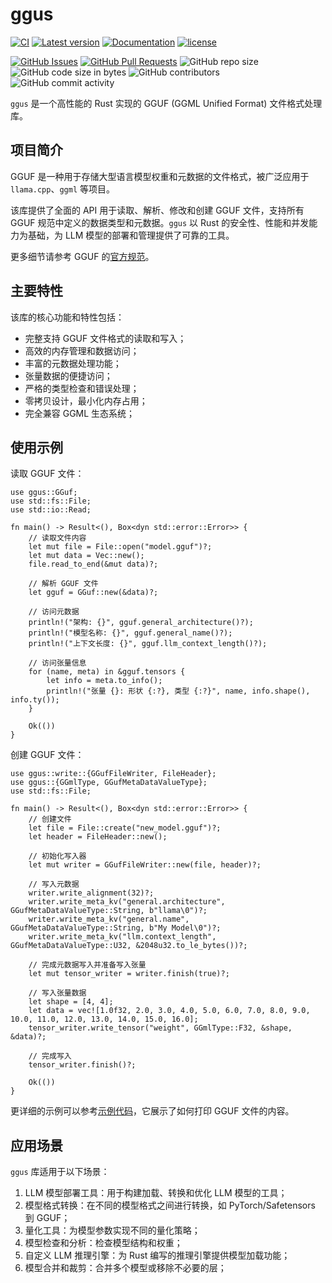 ﻿# ggus

[![CI](https://github.com/InfiniTensor/gguf/actions/workflows/build.yml/badge.svg?branch=main)](https://github.com/InfiniTensor/gguf/actions)
[![Latest version](https://img.shields.io/crates/v/ggus.svg)](https://crates.io/crates/ggus)
[![Documentation](https://docs.rs/ggus/badge.svg)](https://docs.rs/ggus)
[![license](https://img.shields.io/github/license/InfiniTensor/gguf)](https://mit-license.org/)

[![GitHub Issues](https://img.shields.io/github/issues/InfiniTensor/gguf)](https://github.com/InfiniTensor/gguf/issues)
[![GitHub Pull Requests](https://img.shields.io/github/issues-pr/InfiniTensor/gguf)](https://github.com/InfiniTensor/gguf/pulls)
![GitHub repo size](https://img.shields.io/github/repo-size/InfiniTensor/gguf)
![GitHub code size in bytes](https://img.shields.io/github/languages/code-size/InfiniTensor/gguf)
![GitHub contributors](https://img.shields.io/github/contributors/InfiniTensor/gguf)
![GitHub commit activity](https://img.shields.io/github/commit-activity/m/InfiniTensor/gguf)

`ggus` 是一个高性能的 Rust 实现的 GGUF (GGML Unified Format) 文件格式处理库。

## 项目简介

GGUF 是一种用于存储大型语言模型权重和元数据的文件格式，被广泛应用于 `llama.cpp`、`ggml` 等项目。


该库提供了全面的 API 用于读取、解析、修改和创建 GGUF 文件，支持所有 GGUF 规范中定义的数据类型和元数据。`ggus` 以 Rust 的安全性、性能和并发能力为基础，为 LLM 模型的部署和管理提供了可靠的工具。

更多细节请参考 GGUF 的[官方规范](https://github.com/ggerganov/ggml/blob/master/docs/gguf.md)。

## 主要特性

该库的核心功能和特性包括：
- 完整支持 GGUF 文件格式的读取和写入；
- 高效的内存管理和数据访问；
- 丰富的元数据处理功能；
- 张量数据的便捷访问；
- 严格的类型检查和错误处理；
- 零拷贝设计，最小化内存占用；
- 完全兼容 GGML 生态系统；

## 使用示例

读取 GGUF 文件：
```rust,ignore
use ggus::GGuf;
use std::fs::File;
use std::io::Read;

fn main() -> Result<(), Box<dyn std::error::Error>> {
    // 读取文件内容
    let mut file = File::open("model.gguf")?;
    let mut data = Vec::new();
    file.read_to_end(&mut data)?;
    
    // 解析 GGUF 文件
    let gguf = GGuf::new(&data)?;
    
    // 访问元数据
    println!("架构: {}", gguf.general_architecture()?);
    println!("模型名称: {}", gguf.general_name()?);
    println!("上下文长度: {}", gguf.llm_context_length()?);
    
    // 访问张量信息
    for (name, meta) in &gguf.tensors {
        let info = meta.to_info();
        println!("张量 {}: 形状 {:?}, 类型 {:?}", name, info.shape(), info.ty());
    }
    
    Ok(())
}
```

创建 GGUF 文件：
```rust,ignore
use ggus::write::{GGufFileWriter, FileHeader};
use ggus::{GGmlType, GGufMetaDataValueType};
use std::fs::File;

fn main() -> Result<(), Box<dyn std::error::Error>> {
    // 创建文件
    let file = File::create("new_model.gguf")?;
    let header = FileHeader::new();
    
    // 初始化写入器
    let mut writer = GGufFileWriter::new(file, header)?;
    
    // 写入元数据
    writer.write_alignment(32)?;
    writer.write_meta_kv("general.architecture", GGufMetaDataValueType::String, b"llama\0")?;
    writer.write_meta_kv("general.name", GGufMetaDataValueType::String, b"My Model\0")?;
    writer.write_meta_kv("llm.context_length", GGufMetaDataValueType::U32, &2048u32.to_le_bytes())?;
    
    // 完成元数据写入并准备写入张量
    let mut tensor_writer = writer.finish(true)?;
    
    // 写入张量数据
    let shape = [4, 4];
    let data = vec![1.0f32, 2.0, 3.0, 4.0, 5.0, 6.0, 7.0, 8.0, 9.0, 10.0, 11.0, 12.0, 13.0, 14.0, 15.0, 16.0];
    tensor_writer.write_tensor("weight", GGmlType::F32, &shape, &data)?;
    
    // 完成写入
    tensor_writer.finish()?;
    
    Ok(())
}
```

更详细的示例可以参考[示例代码](https://github.com/InfiniTensor/gguf/blob/main/xtask/src/show.rs)，它展示了如何打印 GGUF 文件的内容。

## 应用场景

`ggus` 库适用于以下场景：

1. LLM 模型部署工具：用于构建加载、转换和优化 LLM 模型的工具；
2. 模型格式转换：在不同的模型格式之间进行转换，如 PyTorch/Safetensors 到 GGUF；
3. 量化工具：为模型参数实现不同的量化策略；
4. 模型检查和分析：检查模型结构和权重；
5. 自定义 LLM 推理引擎：为 Rust 编写的推理引擎提供模型加载功能；
6. 模型合并和裁剪：合并多个模型或移除不必要的层；
